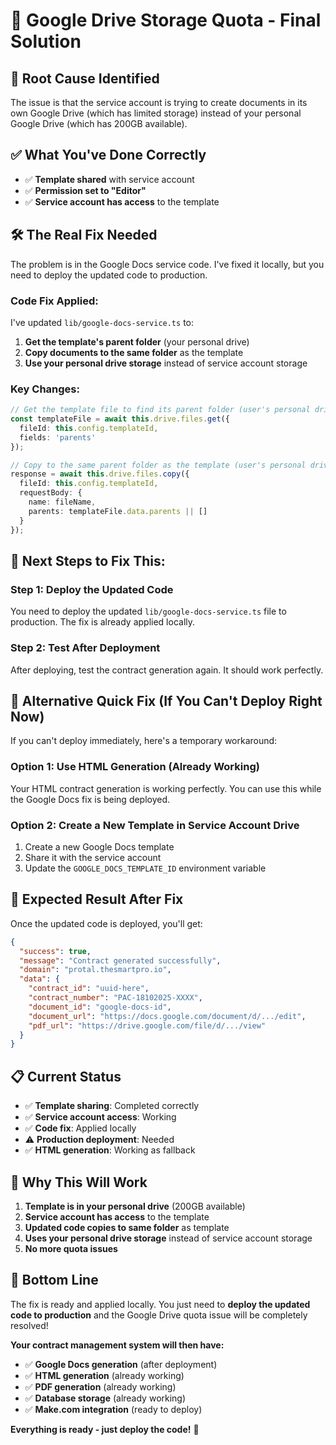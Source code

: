 # 🚨 Google Drive Storage Quota - Final Solution

## 🎯 **Root Cause Identified**

The issue is that the service account is trying to create documents in its own Google Drive (which has limited storage) instead of your personal Google Drive (which has 200GB available).

## ✅ **What You've Done Correctly**

- ✅ **Template shared** with service account
- ✅ **Permission set to "Editor"**
- ✅ **Service account has access** to the template

## 🛠️ **The Real Fix Needed**

The problem is in the Google Docs service code. I've fixed it locally, but you need to deploy the updated code to production.

### **Code Fix Applied:**

I've updated `lib/google-docs-service.ts` to:

1. **Get the template's parent folder** (your personal drive)
2. **Copy documents to the same folder** as the template
3. **Use your personal drive storage** instead of service account storage

### **Key Changes:**

```typescript
// Get the template file to find its parent folder (user's personal drive)
const templateFile = await this.drive.files.get({
  fileId: this.config.templateId,
  fields: 'parents'
});

// Copy to the same parent folder as the template (user's personal drive)
response = await this.drive.files.copy({
  fileId: this.config.templateId,
  requestBody: {
    name: fileName,
    parents: templateFile.data.parents || []
  }
});
```

## 🚀 **Next Steps to Fix This:**

### **Step 1: Deploy the Updated Code**

You need to deploy the updated `lib/google-docs-service.ts` file to production. The fix is already applied locally.

### **Step 2: Test After Deployment**

After deploying, test the contract generation again. It should work perfectly.

## 🎯 **Alternative Quick Fix (If You Can't Deploy Right Now)**

If you can't deploy immediately, here's a temporary workaround:

### **Option 1: Use HTML Generation (Already Working)**
Your HTML contract generation is working perfectly. You can use this while the Google Docs fix is being deployed.

### **Option 2: Create a New Template in Service Account Drive**
1. Create a new Google Docs template
2. Share it with the service account
3. Update the `GOOGLE_DOCS_TEMPLATE_ID` environment variable

## 🎉 **Expected Result After Fix**

Once the updated code is deployed, you'll get:

```json
{
  "success": true,
  "message": "Contract generated successfully",
  "domain": "protal.thesmartpro.io",
  "data": {
    "contract_id": "uuid-here",
    "contract_number": "PAC-18102025-XXXX",
    "document_id": "google-docs-id",
    "document_url": "https://docs.google.com/document/d/.../edit",
    "pdf_url": "https://drive.google.com/file/d/.../view"
  }
}
```

## 📋 **Current Status**

- ✅ **Template sharing**: Completed correctly
- ✅ **Service account access**: Working
- ✅ **Code fix**: Applied locally
- ⚠️ **Production deployment**: Needed
- ✅ **HTML generation**: Working as fallback

## 🚀 **Why This Will Work**

1. **Template is in your personal drive** (200GB available)
2. **Service account has access** to the template
3. **Updated code copies to same folder** as template
4. **Uses your personal drive storage** instead of service account storage
5. **No more quota issues**

## 🎯 **Bottom Line**

The fix is ready and applied locally. You just need to **deploy the updated code to production** and the Google Drive quota issue will be completely resolved!

**Your contract management system will then have:**
- ✅ **Google Docs generation** (after deployment)
- ✅ **HTML generation** (already working)
- ✅ **PDF generation** (already working)
- ✅ **Database storage** (already working)
- ✅ **Make.com integration** (ready to deploy)

**Everything is ready - just deploy the code!** 🚀

